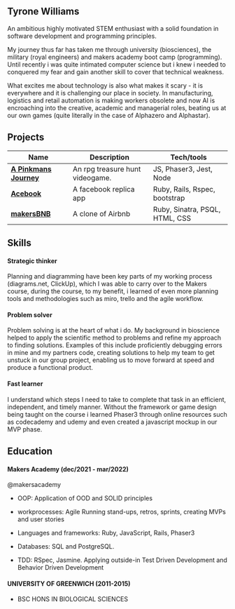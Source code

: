 ## Tyrone Williams
An ambitious highly motivated STEM enthusiast with a solid foundation in software development and programming principles.

My journey thus far has taken me through university (biosciences), the military (royal engineers) and makers academy boot camp (programming). Until recently i was quite intimated computer science but i knew i needed to conquered my fear and gain another skill to cover that technical weakness.

What excites me about technology is also what makes it scary - it is everywhere and it is challenging our place in society. In manufacturing, logistics and retail automation is making workers obsolete and now AI is encroaching into the creative, academic and managerial roles, beating us at our own games (quite literally in the case of Alphazero and Alphastar).

## Projects

| Name                         | Description       | Tech/tools        |
| ---------------------------- | ----------------- | ----------------- |
|**[A Pinkmans Journey](https://github.com/TMWcodes/A-Pinkmans-Journey)**           | An rpg treasure hunt videogame. | JS, Phaser3, Jest, Node |
| **[Acebook](https://github.com/TMWcodes/acebook-CHATS)** | A facebook replica app | Ruby, Rails, Rspec, bootstrap              |
|**[makersBNB](https://github.com/TMWcodes/Makersbnb)**| A  clone of Airbnb |  Ruby, Sinatra, PSQL, HTML, CSS |
## Skills
#### Strategic thinker
Planning and diagramming have been key parts of my working process (diagrams.net, ClickUp), which I was able to carry over to the Makers course, during the course, to my benefit, i learned of even more planning tools and methodologies such as miro, trello and the agile workflow.

#### Problem solver
Problem solving is at the heart of what i do. My background in bioscience helped to apply the scientific method to problems and refine my approach to finding solutions. Examples of this include proficiently debugging errors in mine and my partners code, creating solutions to help my team to get unstuck in our group project, enabling us to move forward at speed and produce a functional product.
#### Fast learner
I understand which steps I need to take to complete that task in an efficient, independent, and timely manner.
Without the framework or game design being taught on the course i learned Phaser3 through online resources such as codecademy and udemy and even created a javascript mockup in our MVP phase.

## Education

#### Makers Academy (dec/2021 - mar/2022)
@makersacademy 
- OOP:  Application of OOD and SOLID principles
- workprocesses: Agile
Running stand-ups, retros, sprints, creating MVPs and user stories

- Languages and frameworks: Ruby, JavaScript, Rails, Phaser3
- Databases: SQL and PostgreSQL.
- TDD: RSpec, Jasmine.
Applying outside-in Test Driven Development and Behavior Driven Development

#### UNIVERSITY OF GREENWICH (2011-2015)

- BSC HONS IN BIOLOGICAL SCIENCES

<!-- ## Work Experience

**myHermes** (09/21 - 12/21)  
CSA

- Policy compliance.
- Logistics loss investigation 

**British Army** (03/15 - 02/19)  
GEO ANALYST 

- Utilizing geographical information systems (GIS) to create
and edit maps.
- Disseminating geo-data to different points
of interest.
- Field Engineering, navigation, and casualty training.


**TMR** (05/18 - 01/19)  
_COORDINATOR_

- Posting online advertisements.
- Hitting recruitment targets.
- Tracking employee metrics.
- Responding to applications and conducting interviews.


## Hobbies

Video games, Gardening. -->
